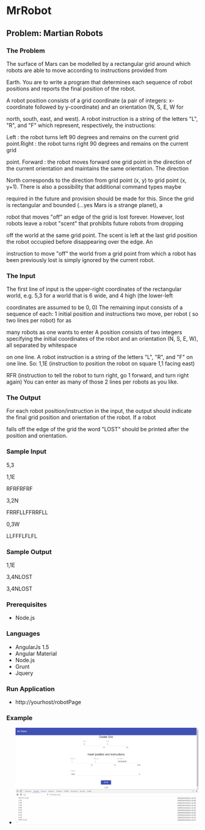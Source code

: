 # MrRobot

## Problem: Martian Robots

### The Problem

The surface of Mars can be modelled by a rectangular grid around which robots are able to move according to instructions provided from

Earth. You are to write a program that determines each sequence of robot positions and reports the final position of the robot.

A robot position consists of a grid coordinate (a pair of integers: x-coordinate followed by y-coordinate) and an orientation (N, S, E, W for

north, south, east, and west). A robot instruction is a string of the letters "L", "R", and "F" which represent, respectively, the instructions:

Left : the robot turns left 90 degrees and remains on the current grid point.Right : the robot turns right 90 degrees and remains on the current grid

point. Forward : the robot moves forward one grid point in the direction of the current orientation and maintains the same orientation. The direction

North corresponds to the direction from grid point (x, y) to grid point (x, y+1). There is also a possibility that additional command types maybe

required in the future and provision should be made for this. Since the grid is rectangular and bounded (...yes Mars is a strange planet), a

robot that moves "off" an edge of the grid is lost forever. However, lost robots leave a robot "scent" that prohibits future robots from dropping

off the world at the same grid point. The scent is left at the last grid position the robot occupied before disappearing over the edge. An

instruction to move "off" the world from a grid point from which a robot has been previously lost is simply ignored by the current robot.

### The Input

The first line of input is the upper-right coordinates of the rectangular world, e.g. 5,3 for a world that is 6 wide, and 4 high (the lower-left

coordinates are assumed to be 0, 0) The remaining input consists of a sequence of each: 1 initial position and instructions two move, per robot ( so two lines per robot) for as

many robots as one wants to enter A position consists of two integers specifying the initial coordinates of the robot and an orientation (N, S, E, W), all separated by whitespace

on one line. A robot instruction is a string of the letters "L", "R", and "F" on one line. So: 1,1E (instruction to position the robot on square 1,1 facing east)

RFR (instruction to tell the robot to turn right, go 1 forward, and turn right again) You can enter as many of those 2 lines per robots as you like.

### The Output

For each robot position/instruction in the input, the output should indicate the final grid position and orientation of the robot. If a robot

falls off the edge of the grid the word "LOST" should be printed after the position and orientation.

### Sample Input

5,3

1,1E

RFRFRFRF

3,2N

FRRFLLFFRRFLL

0,3W

LLFFFLFLFL

### Sample Output

1,1E

3,4NLOST

3,4NLOST


### Prerequisites

* Node.js

### Languages

* AngularJs 1.5
* Angular Material
* Node.js
* Grunt
* Jquery

### Run Application

* http://yourhost/robotPage

### Example

* ![Alt text](/public/images/test_screen/execution_test_1.png?raw=true "Test 1")

